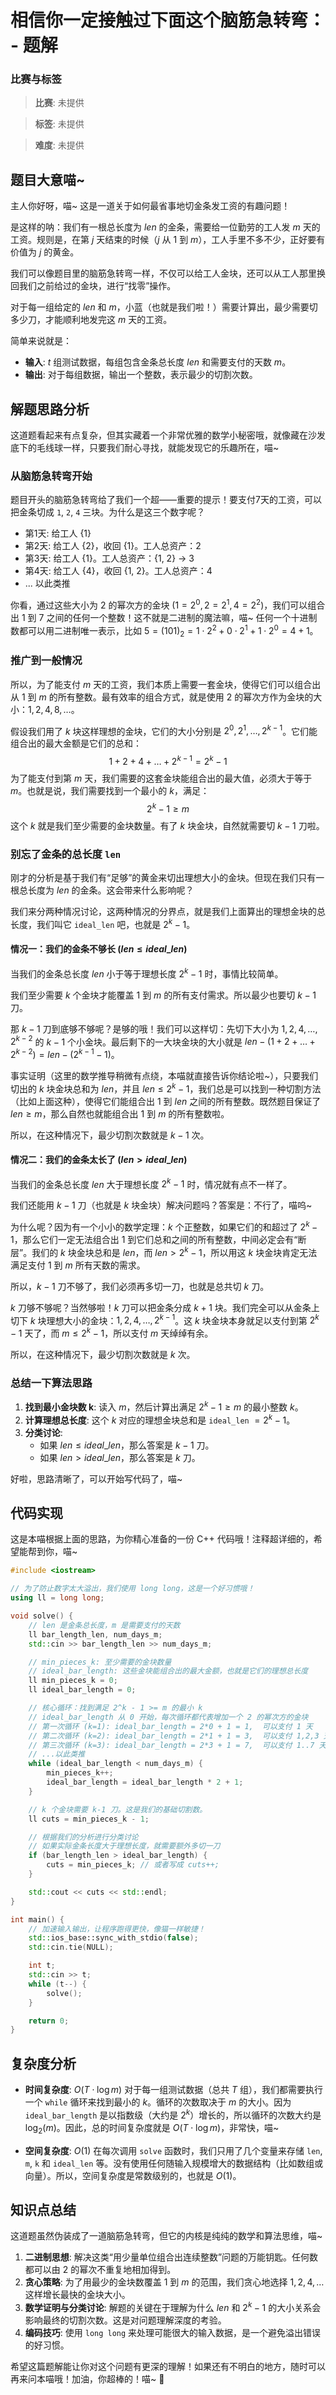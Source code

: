 # 相信你一定接触过下面这个脑筋急转弯： - 题解

### 比赛与标签
> **比赛**: 未提供

> **标签**: 未提供

> **难度**: 未提供

## 题目大意喵~

主人你好呀，喵~ 这是一道关于如何最省事地切金条发工资的有趣问题！

是这样的呐：我们有一根总长度为 $len$ 的金条，需要给一位勤劳的工人发 $m$ 天的工资。规则是，在第 $j$ 天结束的时候（$j$ 从 1 到 $m$），工人手里不多不少，正好要有价值为 $j$ 的黄金。

我们可以像题目里的脑筋急转弯一样，不仅可以给工人金块，还可以从工人那里换回我们之前给过的金块，进行“找零”操作。

对于每一组给定的 $len$ 和 $m$，小蓝（也就是我们啦！）需要计算出，最少需要切多少刀，才能顺利地发完这 $m$ 天的工资。

简单来说就是：
- **输入**: $t$ 组测试数据，每组包含金条总长度 $len$ 和需要支付的天数 $m$。
- **输出**: 对于每组数据，输出一个整数，表示最少的切割次数。

## 解题思路分析

这道题看起来有点复杂，但其实藏着一个非常优雅的数学小秘密哦，就像藏在沙发底下的毛线球一样，只要我们耐心寻找，就能发现它的乐趣所在，喵~

### 从脑筋急转弯开始

题目开头的脑筋急转弯给了我们一个超——重要的提示！要支付7天的工资，可以把金条切成 `1`, `2`, `4` 三块。为什么是这三个数字呢？

- 第1天: 给工人 {1}
- 第2天: 给工人 {2}，收回 {1}。工人总资产：2
- 第3天: 给工人 {1}。工人总资产：{1, 2} -> 3
- 第4天: 给工人 {4}，收回 {1, 2}。工人总资产：4
- ... 以此类推

你看，通过这些大小为 $2$ 的幂次方的金块 ($1=2^0, 2=2^1, 4=2^2$)，我们可以组合出 $1$ 到 $7$ 之间的任何一个整数！这不就是二进制的魔法嘛，喵~ 任何一个十进制数都可以用二进制唯一表示，比如 $5 = (101)_2 = 1 \cdot 2^2 + 0 \cdot 2^1 + 1 \cdot 2^0 = 4+1$。

### 推广到一般情况

所以，为了能支付 $m$ 天的工资，我们本质上需要一套金块，使得它们可以组合出从 $1$ 到 $m$ 的所有整数。最有效率的组合方式，就是使用 $2$ 的幂次方作为金块的大小：$1, 2, 4, 8, \dots$。

假设我们用了 $k$ 块这样理想的金块，它们的大小分别是 $2^0, 2^1, \dots, 2^{k-1}$。它们能组合出的最大金额是它们的总和：
$$
1 + 2 + 4 + \dots + 2^{k-1} = 2^k - 1
$$
为了能支付到第 $m$ 天，我们需要的这套金块能组合出的最大值，必须大于等于 $m$。也就是说，我们需要找到一个最小的 $k$，满足：
$$
2^k - 1 \ge m
$$
这个 $k$ 就是我们至少需要的金块数量。有了 $k$ 块金块，自然就需要切 $k-1$ 刀啦。

### 别忘了金条的总长度 `len`

刚才的分析是基于我们有“足够”的黄金来切出理想大小的金块。但现在我们只有一根总长度为 $len$ 的金条。这会带来什么影响呢？

我们来分两种情况讨论，这两种情况的分界点，就是我们上面算出的理想金块的总长度，我们叫它 `ideal_len` 吧，也就是 $2^k - 1$。

#### 情况一：我们的金条不够长 ($len \le ideal\_len$)

当我们的金条总长度 $len$ 小于等于理想长度 $2^k-1$ 时，事情比较简单。

我们至少需要 $k$ 个金块才能覆盖 $1$ 到 $m$ 的所有支付需求。所以最少也要切 $k-1$ 刀。

那 $k-1$ 刀到底够不够呢？是够的哦！我们可以这样切：先切下大小为 $1, 2, 4, \dots, 2^{k-2}$ 的 $k-1$ 个小金块。最后剩下的一大块金块的大小就是 $len - (1+2+\dots+2^{k-2}) = len - (2^{k-1}-1)$。

事实证明（这里的数学推导稍微有点绕，本喵就直接告诉你结论啦~），只要我们切出的 $k$ 块金块总和为 $len$，并且 $len \le 2^k-1$，我们总是可以找到一种切割方法（比如上面这种），使得它们能组合出 $1$ 到 $len$ 之间的所有整数。既然题目保证了 $len \ge m$，那么自然也就能组合出 $1$ 到 $m$ 的所有整数啦。

所以，在这种情况下，最少切割次数就是 $k-1$ 次。

#### 情况二：我们的金条太长了 ($len > ideal\_len$)

当我们的金条总长度 $len$ 大于理想长度 $2^k-1$ 时，情况就有点不一样了。

我们还能用 $k-1$ 刀（也就是 $k$ 块金块）解决问题吗？答案是：不行了，喵呜~

为什么呢？因为有一个小小的数学定理：$k$ 个正整数，如果它们的和超过了 $2^k-1$，那么它们一定无法组合出 $1$ 到它们总和之间的所有整数，中间必定会有“断层”。我们的 $k$ 块金块总和是 $len$，而 $len > 2^k-1$，所以用这 $k$ 块金块肯定无法满足支付 $1$ 到 $m$ 所有天数的需求。

所以，$k-1$ 刀不够了，我们必须再多切一刀，也就是总共切 $k$ 刀。

$k$ 刀够不够呢？当然够啦！$k$ 刀可以把金条分成 $k+1$ 块。我们完全可以从金条上切下 $k$ 块理想大小的金块：$1, 2, 4, \dots, 2^{k-1}$。这 $k$ 块金块本身就足以支付到第 $2^k-1$ 天了，而 $m \le 2^k-1$，所以支付 $m$ 天绰绰有余。

所以，在这种情况下，最少切割次数就是 $k$ 次。

### 总结一下算法思路

1.  **找到最小金块数 k**: 读入 $m$，然后计算出满足 $2^k - 1 \ge m$ 的最小整数 $k$。
2.  **计算理想总长度**: 这个 $k$ 对应的理想金块总和是 `ideal_len` $= 2^k - 1$。
3.  **分类讨论**:
    *   如果 $len \le ideal\_len$，那么答案是 $k-1$ 刀。
    *   如果 $len > ideal\_len$，那么答案是 $k$ 刀。

好啦，思路清晰了，可以开始写代码了，喵~

## 代码实现

这是本喵根据上面的思路，为你精心准备的一份 C++ 代码哦！注释超详细的，希望能帮到你，喵~

```cpp
#include <iostream>

// 为了防止数字太大溢出，我们使用 long long，这是一个好习惯哦！
using ll = long long;

void solve() {
    // len 是金条总长度，m 是需要支付的天数
    ll bar_length_len, num_days_m;
    std::cin >> bar_length_len >> num_days_m;

    // min_pieces_k: 至少需要的金块数量
    // ideal_bar_length: 这些金块能组合出的最大金额，也就是它们的理想总长度
    ll min_pieces_k = 0;
    ll ideal_bar_length = 0;

    // 核心循环：找到满足 2^k - 1 >= m 的最小 k
    // ideal_bar_length 从 0 开始，每次循环都代表增加一个 2 的幂次方的金块
    // 第一次循环 (k=1): ideal_bar_length = 2*0 + 1 = 1,  可以支付 1 天
    // 第二次循环 (k=2): ideal_bar_length = 2*1 + 1 = 3,  可以支付 1,2,3 天
    // 第三次循环 (k=3): ideal_bar_length = 2*3 + 1 = 7,  可以支付 1..7 天
    // ...以此类推
    while (ideal_bar_length < num_days_m) {
        min_pieces_k++;
        ideal_bar_length = ideal_bar_length * 2 + 1;
    }

    // k 个金块需要 k-1 刀。这是我们的基础切割数。
    ll cuts = min_pieces_k - 1;

    // 根据我们的分析进行分类讨论
    // 如果实际金条长度大于理想长度，就需要额外多切一刀
    if (bar_length_len > ideal_bar_length) {
        cuts = min_pieces_k; // 或者写成 cuts++;
    }

    std::cout << cuts << std::endl;
}

int main() {
    // 加速输入输出，让程序跑得更快，像猫一样敏捷！
    std::ios_base::sync_with_stdio(false);
    std::cin.tie(NULL);

    int t;
    std::cin >> t;
    while (t--) {
        solve();
    }

    return 0;
}
```

## 复杂度分析

- **时间复杂度**: $O(T \cdot \log m)$
  对于每一组测试数据（总共 $T$ 组），我们都需要执行一个 `while` 循环来找到最小的 $k$。循环的次数取决于 $m$ 的大小。因为 `ideal_bar_length` 是以指数级（大约是 $2^k$）增长的，所以循环的次数大约是 $\log_2(m)$。因此，总的时间复杂度就是 $O(T \cdot \log m)$，非常快，喵~

- **空间复杂度**: $O(1)$
  在每次调用 `solve` 函数时，我们只用了几个变量来存储 `len`, `m`, `k` 和 `ideal_len` 等。没有使用任何随输入规模增大的数据结构（比如数组或向量）。所以，空间复杂度是常数级别的，也就是 $O(1)$。

## 知识点总结

这道题虽然伪装成了一道脑筋急转弯，但它的内核是纯纯的数学和算法思维，喵~

1.  **二进制思想**: 解决这类“用少量单位组合出连续整数”问题的万能钥匙。任何数都可以由 $2$ 的幂次不重复地相加得到。
2.  **贪心策略**: 为了用最少的金块数覆盖 $1$ 到 $m$ 的范围，我们贪心地选择 $1, 2, 4, \dots$ 这样增长最快的金块大小。
3.  **数学证明与分类讨论**: 解题的关键在于理解为什么 $len$ 和 $2^k-1$ 的大小关系会影响最终的切割次数。这是对问题理解深度的考验。
4.  **编码技巧**: 使用 `long long` 来处理可能很大的输入数据，是一个避免溢出错误的好习惯。

希望这篇题解能让你对这个问题有更深的理解！如果还有不明白的地方，随时可以再来问本喵哦！加油，你超棒的！喵~ 🐾
